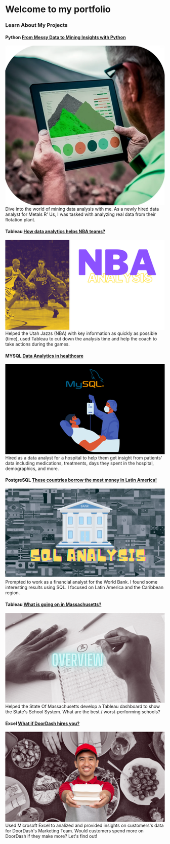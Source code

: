 # Welcome to my portfolio 


### Learn About My Projects

#### Python                                                                                                                                        [From Messy Data to Mining Insights with Python](https://www.linkedin.com/pulse/from-messy-data-mining-insights-python-diego-aguilera%3FtrackingId=af0EbOkqTmeiinvbgwqytQ%253D%253D/?trackingId=af0EbOkqTmeiinvbgwqytQ%3D%3D)
<img src="images/image_2023-02-17_121726410.png?raw=true"/>
Dive into the world of mining data analysis with me. As a newly hired data analyst for Metals R' Us, I was tasked with analyzing real data from their flotation plant.

#### Tableau [How data analytics helps NBA teams?](https://www.linkedin.com/pulse/how-data-analytics-helps-nba-teams-diego-aguilera/?trackingId=wBlDJ934SByAz3GQXR10pQ%3D%3D)
<img src="images/NBA.png?raw=true"/>
Helped the Utah Jazzs (NBA) with key information as quickly as possible (time), used Tableau to cut down the analysis time and help the coach to take actions during the games.

#### MYSQL [Data Analytics in healthcare](https://www.linkedin.com/pulse/data-analytics-healthcare-diego-aguilera/?trackingId=JmhUqjo%2BN3rC7Q8PPlGM0Q%3D%3D)
<img src="images/Untitled design (3).png?raw=true"/>
Hired as a data analyst for a hospital to help them get insight from patients' data including medications, treatments, days they spent in the hospital, demographics, and more.


#### PostgreSQL [These countries borrow the most money in Latin America!](https://www.linkedin.com/pulse/countries-borrow-most-money-latin-america-diego-aguilera/?trackingId=uRC1zNcn3UxjAdFMah2PmA%3D%3D)
<img src="images/SQL ANALYSIS (1).png?raw=true"/>
Prompted to work as a financial analyst for the World Bank. I found some interesting results using SQL. I focused on Latin America and the Caribbean region.

 
#### Tableau [What is going on in Massachusetts?](https://www.linkedin.com/pulse/what-happening-massachusetts-diego-aguilera/?trackingId=hKn%2Bh6JtT2Wp7sni%2B1WaFQ%3D%3D)
<img src="images/Massachusetts Edu Project's Image .png?raw=true"/>
Helped the State Of Massachusetts develop a Tableau dashboard to show the State's School System. What are the best / worst-performing schools?



#### Excel [What if DoorDash hires you?](https://www.linkedin.com/pulse/what-doordash-hires-you-diego-aguilera/)
<img src="images/DoorDash's Project Image.png?raw=true"/>
Used Microsoft Excel to analized and provided insights on customers's data for DoorDash's Marketing Team.  Would customers spend more on DoorDash if they make more? Let's find out!
 

 
